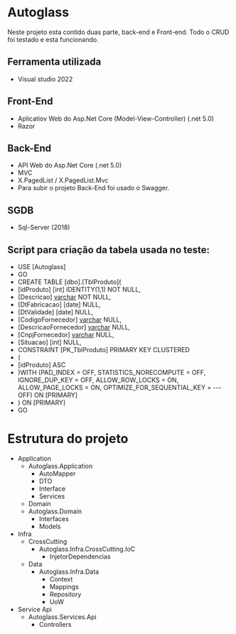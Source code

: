 # Autoglass
Neste projeto esta contido duas parte, back-end e Front-end. Todo o CRUD foi testado e esta funcionando.

## Ferramenta utilizada
- Visual studio 2022

## Front-End
- Aplicatiov Web do Asp.Net Core (Model-View-Controller) (.net 5.0)
- Razor

## Back-End
- API Web do Asp.Net Core (.net 5.0)
- MVC
- X.PagedList / X.PagedList.Mvc
- Para subir o projeto Back-End foi usado o Swagger.

## SGDB
- Sql-Server (2018)

## Script para criação da tabela usada no teste:
- USE [Autoglass]
- GO
- CREATE TABLE [dbo].[TblProduto](
-	[idProduto] [int] IDENTITY(1,1) NOT NULL,
-	[Descricao] [varchar](100) NOT NULL,
-	[DtFabricacao] [date] NULL,
-	[DtValidade] [date] NULL,
-	[CodigoFornecedor] [varchar](20) NULL,
-	[DescricaoFornecedor] [varchar](100) NULL,
-	[CnpjFornecedor] [varchar](20) NULL,
-	[Situacao] [int] NULL,
- CONSTRAINT [PK_TblProduto] PRIMARY KEY CLUSTERED 
- (
-	[idProduto] ASC
- )WITH (PAD_INDEX = OFF, STATISTICS_NORECOMPUTE = OFF, IGNORE_DUP_KEY = OFF, ALLOW_ROW_LOCKS = ON, ALLOW_PAGE_LOCKS = ON, OPTIMIZE_FOR_SEQUENTIAL_KEY = --- OFF) ON [PRIMARY]
- ) ON [PRIMARY]
- GO

# Estrutura do projeto
- Application
  - Autoglass.Application
    - AutoMapper
    - DTO
    - Interface
    - Services
  - Domain
  - Autoglass.Domain
    - Interfaces
    - Models
- Infra
    - CrossCutting
      - Autoglass.Infra.CrossCutting.IoC
        - InjetorDependencias
    - Data
      - Autoglass.Infra.Data
        - Context
        - Mappings
        - Repository
        - UoW
- Service Api
  - Autoglass.Services.Api
    - Controllers



